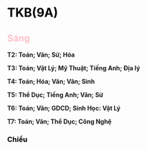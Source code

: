 <!DOCTYPE html>

<html lang="en">
<head>
    <title> Web cua Tien </title>
</head>
<body>
    <h1 style="color:black;">
    	TKB(9A)
    </h1>
    <p>
        <h2 style="color:pink;"> Sáng </h2>
        <p><b> T2: Toán; Văn; Sử; Hóa </b> </p>
        <p><b> T3: Toán; Vật Lý; Mỹ Thuật; Tiếng Anh; Địa lý </b></p>
        <p><b> T4: Toán; Hóa; Văn; Văn; Sinh </b></p>
        <p><b> T5: Thể Dục; Tiếng Anh; Văn; Sử </b></p>
        <p><b> T6: Toán; Văn; GDCD; Sinh Học: Vật Lý </b></p>
        <p><b> T7: Toán; Văn; Thể Dục; Công Nghệ </b></p>
    </p>
    <p>
    	<h3 style="color:black;"> Chiều </h3>

        


</body>
</html>
